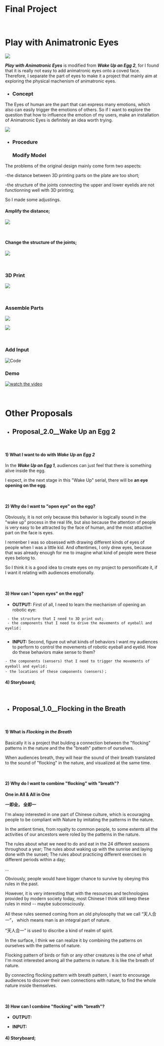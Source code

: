# Final Project

&nbsp;
&nbsp;
&nbsp;
&nbsp;
&nbsp;
&nbsp;

 # Play with Animatronic Eyes
 
 ![](https://github.com/yuanfang313/CIM642_Physical_Computing/blob/master/Final%20Project/Asset/eyes.png?raw=true)
 
 **_Play with Animatronic Eyes_** is modified from **_Wake Up an Egg 2_**, for I found that it is really not easy to add animatronic eyes onto a coved face. Therefore, I separate the part of eyes to make it a project that mainly aim at exploring the physical machenism of animatronic eyes.
 
 * ### Concept
 
  The Eyes of human are the part that can express many emotions, which also can easily trigger the emotions of others.
  So if I want to explore the question that how to influence the emotion of my users, make an installation of Animatronic     Eyes is definitely an idea worth trying.
  
 ![](https://github.com/yuanfang313/CIM642_Physical_Computing/blob/master/Final%20Project/Asset/assemble-01.png?raw=true)
 
 * ### Procedure
 
    ### Modify Model
   
  The problems of the original design mainly come form two aspects: 
  
  -the distance between 3D printing parts on the plate are too short;
  
  -the structure of the joints connecting the upper and lower eyelids are not functionning well with 3D printing;
  
  So I made some adjustings.
  
  #### Amplify the distance;
   ![](https://github.com/yuanfang313/CIM642_Physical_Computing/blob/master/Final%20Project/Asset/Modify%20Model_01.png?raw=true)
   
&nbsp;
&nbsp;
&nbsp;

  #### Change the structure of the joints;
   ![](https://github.com/yuanfang313/CIM642_Physical_Computing/blob/master/Final%20Project/Asset/Modify%20Model_02.png?raw=true)
   
&nbsp;
&nbsp;
&nbsp;

   ### 3D Print
   ![](https://github.com/yuanfang313/CIM642_Physical_Computing/blob/master/Final%20Project/Asset/3d%20printing.jpg?raw=true)
   
&nbsp;
&nbsp;
&nbsp;
   
   ### Assemble Parts
   
   ![](https://github.com/yuanfang313/CIM642_Physical_Computing/blob/master/Final%20Project/Asset/assembled_01.jpg?raw=true)
   
   ![](https://github.com/yuanfang313/CIM642_Physical_Computing/blob/master/Final%20Project/Asset/assembled_02.JPG?raw=true)
   

&nbsp;
&nbsp;
&nbsp;  

   ### Add Input
   
   ![Code](https://github.com/yuanfang313/CIM642_Physical_Computing/blob/master/Final%20Project/Asset/eyesFinal/eyesFinal.ino)
   
   
   ### Demo
   
   [![watch the video](https://github.com/yuanfang313/CIM642_Physical_Computing/blob/master/Final%20Project/Asset/Video.png?raw=true)](https://youtu.be/lwnY2YahzFc)
   
  &nbsp;
  &nbsp;
  &nbsp;
  
 # Other Proposals
 
 * ## Proposal_2.0__Wake Up an Egg 2
 
 &nbsp;
 
 #### 1) What I want to do with **_Wake Up an Egg 2_**
 In the **_Wake Up an Egg 1_**, audiences can just feel that there is something alive inside the egg. 
 
 I expect, in the next stage in this "Wake Up" serial, there will be **an eye opening on the egg**.
 
 &nbsp;
 
 #### 2) Why do I want to "open eye" on the egg?
 
 Obviously, it is not only because this behavior is logically sound in the "wake up" process in the real life, 
 but also because the attention of people is very easy to be attracted by the face of human, and the most attactive part 
 on the face is eyes.
 
 I remenber I was so obsessed with drawing different kinds of eyes of people when I was a little kid.
 And oftentimes, I only drew eyes, because that was already enough for me to imagine what kind of people were these eyes belong to.
 
 So I think it is a good idea to create eyes on my project to personificate it, if I want it relating with audiences emotionally.
  
 &nbsp;
  
 #### 3) How can I "open eyes" on the egg?
 
 * **OUTPUT:** First of all, I need to learn the mechanism of opening an robotic eye:
 
``` 
 - the structure that I need to 3D print out;
 - the components that I need to drive the movements of eyeball and eyelid；
 
```
 
 
 * **INPUT:** Second, figure out what kinds of behaviors I want my audiences to perform to control the movements of robotic eyeball and eyelid. How do these behaviors make sense to them?
 
 ``` 
 - the components (sensers) that I need to trigger the movements of eyeball and eyelid；
 - the locations of these components (sensers)；
```
#### 4) Storyboard;
 
&nbsp;
&nbsp;
&nbsp; 
 
 * ## Proposal_1.0__Flocking in the Breath
 
 &nbsp;
 
 #### 1) What is **_Flocking in the Breath_**
 
Basically it is a project that bulding a connection between the "flocking" patterns in the nature and the the "breath" pattern of ourselves. 

When audiences breath, they will hear the sound of their breath translated to the sound of "flocking" in the nature, and visualized at the same time.
 
 &nbsp;
 
 #### 2) Why do I want to combine "flocking" with "breath"?
 
**One in All & All in One**

**一即全， 全即一**

I'm alway interested in one part of Chinese culture, which is ecouraging people to be compliant with Nature by imitating the patterns in the nature.

In the antient times, from royalty to common people, to some extents all the activities of our ancestors were roled by the patterns in the nature.

The rules about what we need to do and eat in the 24 different seasons throughout a year;
The rules about waking up with the sunrise and laying done with the sunset;
The rules about practicing different exercises in different periods within a day;

...

Obviously, people would have bigger chance to survive by obeying this rules in the past.

However, it is very interesting that with the resources and technologies provided by modern society today, most Chinese I think still keep these rules in mind -- maybe subconsciously.


All these rules seemed coming from an old phylosophy that we call “天人合一”， which means man is an integral part of nature.

“天人合一” is used to discribe a kind of realm of spirit.

In the surface, I think we can realize it by combining the patterns on ourselves with the patterns of nature.

Flocking pattern of birds or fish or any other creatures is the one of what I'm most interested among all the patterns in nature. It is like the breath of nature. 

By connecting flocking pattern with breath pattern, I want to encourage audiences to discover their own connections with nature, to find the whole nature inside themselves.  


 &nbsp;
  
 #### 3) How can I combine "flocking" with "breath"?
 
 * **OUTPUT:** 
 
 * **INPUT:** 
 

#### 4) Storyboard;
 
&nbsp;
&nbsp;
&nbsp; 
 
 
 
 
